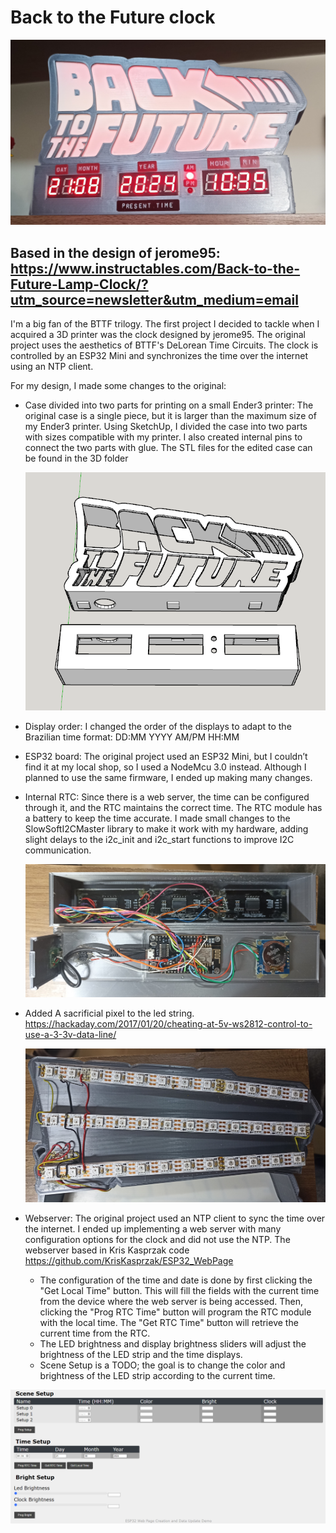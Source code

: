 # Back to the Future clock

  ![Alt text](images/front.jpg?raw=true "Title")

## Based in the design of jerome95: https://www.instructables.com/Back-to-the-Future-Lamp-Clock/?utm_source=newsletter&utm_medium=email

I'm a big fan of the BTTF trilogy. The first project I decided to tackle when I acquired a 3D printer was the clock designed by jerome95. The original project uses the aesthetics of BTTF's DeLorean Time Circuits. The clock is controlled by an ESP32 Mini and synchronizes the time over the internet using an NTP client.

For my design, I made some changes to the original:

- Case divided into two parts for printing on a small Ender3 printer: The original case is a single piece, but it is larger than the maximum size of my Ender3 printer. Using SketchUp, I divided the case into two parts with sizes compatible with my printer. I also created internal pins to connect the two parts with glue. The STL files for the edited case can be found in the 3D folder
  
  ![Alt text](images/divided.png?raw=true "Title")
  
- Display order: I changed the order of the displays to adapt to the Brazilian time format: DD:MM YYYY AM/PM HH:MM
- ESP32 board: The original project used an ESP32 Mini, but I couldn’t find it at my local shop, so I used a NodeMcu 3.0 instead. Although I planned to use the same firmware, I ended up making many changes.
- Internal RTC: Since there is a web server, the time can be configured through it, and the RTC maintains the correct time. The RTC module has a battery to keep the time accurate. I made small changes to the SlowSoftI2CMaster library to make it work with my hardware, adding slight delays to the i2c_init and i2c_start functions to improve I2C communication.

  ![Alt text](images/display_case.jpg?raw=true "Title")

- Added A sacrificial pixel to the led string. https://hackaday.com/2017/01/20/cheating-at-5v-ws2812-control-to-use-a-3-3v-data-line/

  ![Alt text](images/led_case.jpg?raw=true "Title")
  
- Webserver: The original project used an NTP client to sync the time over the internet. I ended up implementing a web server with many configuration options for the clock and did not use the NTP. The webserver based in Kris Kasprzak code https://github.com/KrisKasprzak/ESP32_WebPage
  - The configuration of the time and date is done by first clicking the "Get Local Time" button. This will fill the fields with the current time from the device where the web server is being accessed. Then, clicking the "Prog RTC Time" button will program the RTC module with the local time. The "Get RTC Time" button will retrieve the current time from the RTC.
  - The LED brightness and display brightness sliders will adjust the brightness of the LED strip and the time displays.
  - Scene Setup is a TODO; the goal is to change the color and brightness of the LED strip according to the current time.
  
  

![Alt text](images/webserver.png?raw=true "Title")
 

